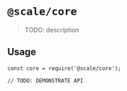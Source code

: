 # `@scale/core`

> TODO: description

## Usage

```
const core = require('@scale/core');

// TODO: DEMONSTRATE API
```
